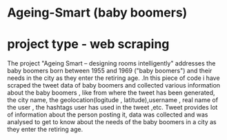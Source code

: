 # Ageing-Smart (baby boomers)
# project type - web scraping
The project 
"Ageing Smart – designing rooms intelligently" addresses the baby boomers born between 1955 and 1969 ("baby boomers") and their needs in the city as they enter the retiring age.
.In this piece of code i have scraped the tweet data of baby boomers and  collected  various information about the baby boomers , like from where the tweet has been generated, the city name, the geolocation(logitude , latitude),username
, real name of the user , the hashtags user has used in the tweet ,etc. Tweet provides lot of information about the person posting it, data was collected and was analysed to get to know about the needs of the baby boomers in a city as they enter the retiring age.
